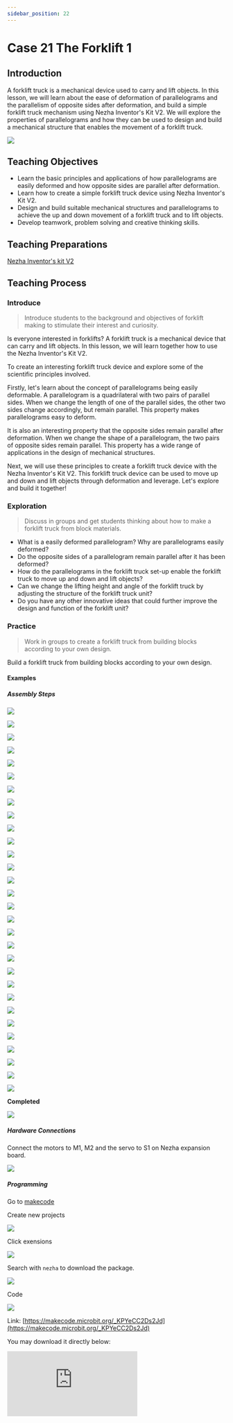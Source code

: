 ```yaml
---
sidebar_position: 22
---
```


# Case 21 The Forklift 1

## Introduction

A forklift truck is a mechanical device used to carry and lift objects. In this lesson, we will learn about the ease of deformation of parallelograms and the parallelism of opposite sides after deformation, and build a simple forklift truck mechanism using Nezha Inventor's Kit V2. We will explore the properties of parallelograms and how they can be used to design and build a mechanical structure that enables the movement of a forklift truck.

![](./images/nezha-inventors-kit-v2-case-21-01.png)

## Teaching Objectives

- Learn the basic principles and applications of how parallelograms are easily deformed and how opposite sides are parallel after deformation.
- Learn how to create a simple forklift truck device using Nezha Inventor's Kit V2.
- Design and build suitable mechanical structures and parallelograms to achieve the up and down movement of a forklift truck and to lift objects.
- Develop teamwork, problem solving and creative thinking skills.


## Teaching Preparations

[Nezha Inventor's kit V2](https://www.elecfreaks.com/nezha-inventor-s-kit-v2-for-micro-bit.html)


## Teaching Process

### Introduce

>Introduce students to the background and objectives of forklift making to stimulate their interest and curiosity.

Is everyone interested in forklifts? A forklift truck is a mechanical device that can carry and lift objects. In this lesson, we will learn together how to use the Nezha Inventor's Kit V2.

To create an interesting forklift truck device and explore some of the scientific principles involved.

Firstly, let's learn about the concept of parallelograms being easily deformable. A parallelogram is a quadrilateral with two pairs of parallel sides. When we change the length of one of the parallel sides, the other two sides change accordingly, but remain parallel. This property makes parallelograms easy to deform.

It is also an interesting property that the opposite sides remain parallel after deformation. When we change the shape of a parallelogram, the two pairs of opposite sides remain parallel. This property has a wide range of applications in the design of mechanical structures.

Next, we will use these principles to create a forklift truck device with the Nezha Inventor's Kit V2. This forklift truck device can be used to move up and down and lift objects through deformation and leverage. Let's explore and build it together!

### Exploration

> Discuss in groups and get students thinking about how to make a forklift truck from block materials.

- What is a easily deformed parallelogram? Why are parallelograms easily deformed?
- Do the opposite sides of a parallelogram remain parallel after it has been deformed?
- How do the parallelograms in the forklift truck set-up enable the forklift truck to move up and down and lift objects?
- Can we change the lifting height and angle of the forklift truck by adjusting the structure of the forklift truck unit?
- Do you have any other innovative ideas that could further improve the design and function of the forklift unit?

### Practice

> Work in groups to create a forklift truck from building blocks according to your own design.

Build a forklift truck from building blocks according to your own design.

#### Examples

##### Assembly Steps 

![](./images/nezha-inventors-kit-v2-step-21-01.png)

![](./images/nezha-inventors-kit-v2-step-21-02.png)

![](./images/nezha-inventors-kit-v2-step-21-03.png)

![](./images/nezha-inventors-kit-v2-step-21-04.png)

![](./images/nezha-inventors-kit-v2-step-21-05.png)

![](./images/nezha-inventors-kit-v2-step-21-06.png)

![](./images/nezha-inventors-kit-v2-step-21-07.png)

![](./images/nezha-inventors-kit-v2-step-21-08.png)

![](./images/nezha-inventors-kit-v2-step-21-09.png)

![](./images/nezha-inventors-kit-v2-step-21-10.png)

![](./images/nezha-inventors-kit-v2-step-21-11.png)

![](./images/nezha-inventors-kit-v2-step-21-12.png)

![](./images/nezha-inventors-kit-v2-step-21-13.png)

![](./images/nezha-inventors-kit-v2-step-21-14.png)

![](./images/nezha-inventors-kit-v2-step-21-15.png)

![](./images/nezha-inventors-kit-v2-step-21-16.png)

![](./images/nezha-inventors-kit-v2-step-21-17.png)

![](./images/nezha-inventors-kit-v2-step-21-18.png)

![](./images/nezha-inventors-kit-v2-step-21-19.png)

![](./images/nezha-inventors-kit-v2-step-21-20.png)

![](./images/nezha-inventors-kit-v2-step-21-21.png)

![](./images/nezha-inventors-kit-v2-step-21-22.png)

![](./images/nezha-inventors-kit-v2-step-21-23.png)

![](./images/nezha-inventors-kit-v2-step-21-24.png)

![](./images/nezha-inventors-kit-v2-step-21-25.png)

![](./images/nezha-inventors-kit-v2-step-21-26.png)

![](./images/nezha-inventors-kit-v2-step-21-27.png)

![](./images/nezha-inventors-kit-v2-step-21-28.png)

![](./images/nezha-inventors-kit-v2-step-21-29.png)

![](./images/nezha-inventors-kit-v2-step-21-30.png)

**Completed**

![](./images/nezha-inventors-kit-v2-case-21-01.png)

##### Hardware Connections

Connect the motors to M1, M2 and the servo to S1 on Nezha expansion board. 

![](./images/nezha-inventors-kit-v2-case-24-02.png)

##### Programming

Go to [makecode](https://makecode.microbit.org/#)

Create new projects

![](./images/nezha-inventors-kit-v2-case-19-03.png)

Click exensions

![](./images/nezha-inventors-kit-v2-case-19-04.png)


Search with `nezha` to download the package.

![](./images/nezha-inventors-kit-v2-case-19-06.png)

Code

![](./images/nezha-inventors-kit-v2-case-21-07.png)


Link: [https://makecode.microbit.org/_KPYeCC2Ds2Jd](https://makecode.microbit.org/_KPYeCC2Ds2Jd)

You may download it directly below:

<div
    style={{
        position: 'relative',
        paddingBottom: '60%',
        overflow: 'hidden',
    }}
>
    <iframe
        src="https://makecode.microbit.org/_KPYeCC2Ds2Jd"
        frameborder="0"
        sandbox="allow-popups allow-forms allow-scripts allow-same-origin"
        style={{
            position: 'absolute',
            width: '100%',
            height: '100%',
        }}
    />
</div>



### Demonstration 

>Group presentation to try making a remote control forklift.

#### Examples

Press A on the micro:bit to move the forklift forward and fork up the object, press B on the micro:bit to turn and lower the object.

![](./images/nezha-inventors-kit-v2-case-21.gif)

### Reflection

>Share in groups so that students in each group can share their production process and insights, summarise the problems and solutions they encountered, and evaluate their strengths and weaknesses.
